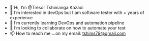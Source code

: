 - 👋 Hi, I’m @Tresor Tshimanga Kazadi
- 👀 I’m interested in devOps but I am software tester with + years of experience
- 🌱 I’m currently learning DevOps and automation pipeline
- 💞️ I’m looking to collaborate on how to automate your test
- 📫 How to reach me ...on my email: tshims79@gmail.com

<!---
kalembelembe/kalembelembe is a ✨ special ✨ repository because its `README.md` (this file) appears on your GitHub profile.
You can click the Preview link to take a look at your changes.
--->
